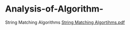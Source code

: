 # Analysis-of-Algorithm-
String Matching Algorithms
[String Matching Algortihms.pdf](https://github.com/yagmurkocoglu/analysisOfAlgorithm/files/15040593/String.Matching.Algortihms.pdf)
